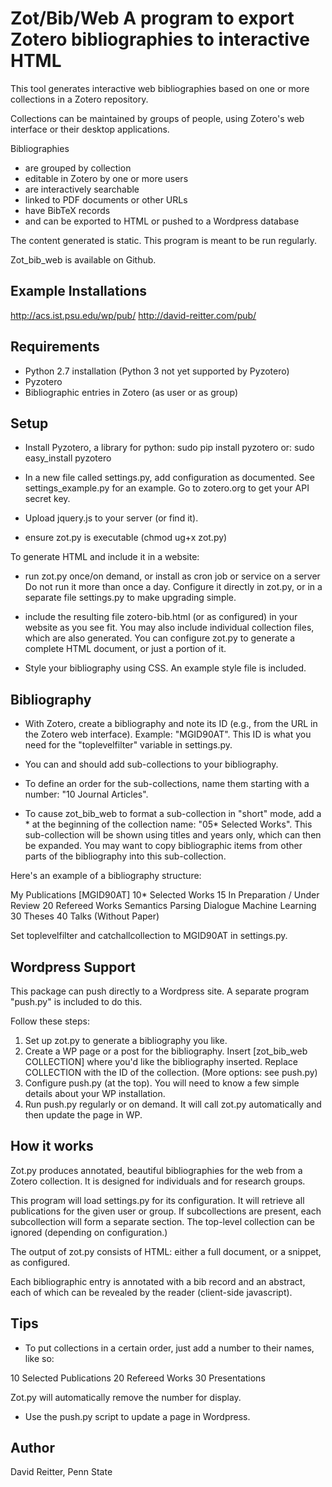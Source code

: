 Zot/Bib/Web
A program to export Zotero bibliographies to interactive HTML
===========

This tool generates interactive web bibliographies based on one or
more collections in a Zotero repository.

Collections can be maintained by groups of people, using Zotero's web
interface or their desktop applications.


Bibliographies
- are grouped by collection
- editable in Zotero by one or more users
- are interactively searchable
- linked to PDF documents or other URLs
- have BibTeX records
- and can be exported to HTML or pushed to a Wordpress database

The content generated is static.  This program is meant to 
be run regularly.  

Zot_bib_web is available on Github.


Example Installations
----------------------------------------

http://acs.ist.psu.edu/wp/pub/
http://david-reitter.com/pub/


Requirements
----------------------------------------
- Python 2.7 installation (Python 3 not yet supported by Pyzotero)
- Pyzotero
- Bibliographic entries in Zotero (as user or as group)


Setup
-----------------------------------------

- Install Pyzotero, a library for python:
  sudo pip install pyzotero
or:
  sudo easy_install pyzotero

- In a new file called settings.py, add configuration as documented.
  See settings_example.py for an example. 
  Go to zotero.org to get your API secret key.

- Upload jquery.js to your server (or find it).

- ensure zot.py is executable (chmod ug+x zot.py)

To generate HTML and include it in a website:
- run zot.py once/on demand, or install as cron job or service on a server
Do not run it more than once a day.  Configure it directly in zot.py,
or in a separate file settings.py to make upgrading simple.

- include the resulting file zotero-bib.html (or as configured) in
  your website as you see fit.  You may also include individual
  collection files, which are also generated.   You can configure
  zot.py to generate a complete HTML document, or just a portion of it.
  
- Style your bibliography using CSS.  An example style
  file is included.


Bibliography
-----------------------------------------

- With Zotero, create a bibliography and note its ID (e.g., from the
  URL in the Zotero web interface).  Example: "MGID90AT".
  This ID is what you need for the "toplevelfilter" variable in
  settings.py.

- You can and should add sub-collections to your bibliography.

- To define an order for the sub-collections, name them starting with
  a number: "10 Journal Articles".

- To cause zot_bib_web to format a sub-collection in "short" mode, add
  a * at the beginning of the collection name: "05* Selected Works".
  This sub-collection will be shown using titles and years only, which
  can then be expanded.
  You may want to copy bibliographic items from other parts of the
  bibliography into this sub-collection.

Here's an example of a bibliography structure:

My Publications [MGID90AT]
	10* Selected Works
	15 In Preparation / Under Review
	20 Refereed Works
		Semantics
		Parsing
		Dialogue
		Machine Learning
	30 Theses
	40 Talks (Without Paper)

Set toplevelfilter and catchallcollection to MGID90AT in settings.py.



Wordpress Support
-----------------------------------------

This package can push directly to a Wordpress site.  A separate
program "push.py" is included to do this.

Follow these steps:
1. Set up zot.py to generate a bibliography you like.
2. Create a WP page or a post for the bibliography. Insert
    [zot_bib_web COLLECTION] where you'd like the bibliography
    inserted.  Replace COLLECTION with the ID of the collection.
	(More options: see push.py)
3. Configure push.py (at the top).  You will need to know a few simple
   details about your WP installation.
4. Run push.py regularly or on demand.  It will call zot.py
   automatically and then update the page in WP.



How it works
-----------------------------------------

Zot.py produces annotated, beautiful bibliographies for the web from a
Zotero collection.  It is designed for individuals and for research
groups.

This program will load settings.py for its configuration.
It will retrieve all publications for the given user or
group.  If subcollections are present, each subcollection will form a
separate section.  The top-level collection can be ignored (depending
on configuration.)

The output of zot.py consists of HTML: either a full document, or a snippet, as
configured.

Each bibliographic entry is annotated with a bib record and an abstract,
each of which can be revealed by the reader (client-side javascript).


Tips
-----------------------------------------

- To put collections in a certain order, just add a number to their
  names, like so:

10 Selected Publications
20 Refereed Works
30 Presentations

Zot.py will automatically remove the number for display.

- Use the push.py script to update a page in Wordpress.

Author
-----------------------------------------
David Reitter, Penn State
